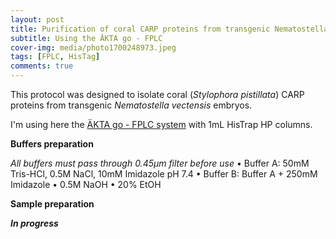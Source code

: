 ```yaml
---
layout: post
title: Purification of coral CARP proteins from transgenic Nematostella embryos 
subtitle: Using the ÄKTA go - FPLC
cover-img: media/photo1700248973.jpeg
tags: [FPLC, HisTag]
comments: true
---
```


This protocol was designed to isolate coral (_Stylophora pistillata_) CARP proteins from transgenic _Nematostella vectensis_ embryos. 

I'm using here the [ÄKTA go - FPLC system](https://www.bionity.com/en/products/1128708/aekta-go-fplc-made-compact.html) with 1mL HisTrap HP columns.


**Buffers preparation**

_All buffers must pass through 0.45µm filter before use_
•	Buffer A: 50mM Tris-HCl, 0.5M NaCl, 10mM Imidazole pH 7.4
•	Buffer B: Buffer A + 250mM Imidazole
•	0.5M NaOH
•	20% EtOH

**Sample preparation**



**_In progress_**


